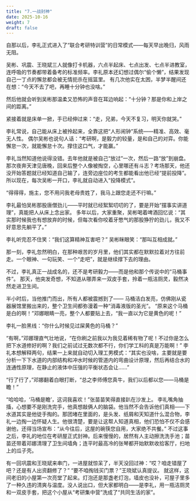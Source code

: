 ```yaml
---
title: "7.一战封神"
date: 2025-10-16
weight: 7
draft: false
---
```


自那以后，李礼正式进入了“联合考研特训营”的日常模式——每天早出晚归，风雨无阻。

吴彬、巩震、王晓斌三人就像打卡机器，六点半起床、七点出发、七点半进教室，连呼吸的节奏都带着备考的标准频率。李礼原本还幻想过偶尔“偷个懒”，结果发现自己一丁点的懈怠都会被无情扼杀在摇篮里。
有几次他实在太困，半梦半醒间还在想：“今天不去了吧，再睡十分钟也没啥。”


然后他就会听到吴彬那温柔又恐怖的声音在耳边响起：“十分钟？那是你和上岸之间的距离。”

紧接着就是床单一掀，手已经伸过来：“走，兄弟，今天不复习，明天你就哭。”

李礼常说，自己能从床上被拎起来，全靠这把“人形闹钟”系统——精准、高效、毫无人性。
偶尔吴彬也说句人话：“考研啊，是毅力的较量，是和自己的对弈。你能懈怠一次，就能懈怠十次。撑住这口气，才能赢。”

李礼当然知道他说得没错。去年他就是被自己“放过”一次，然后一路“放”到崩盘。那次夜奔天津见唐晚，回来后整个人像被掏空，心里哪还有斗志？考场那天，他还没开始答题就已经知道自己输了，连旁边座位的考生都能看出他已经“提前投降”。
所以现在，每次吴彬一开口，李礼就自动进入“投降模式”。


“得得得，施主，您不用问我老母贵姓了，我马上跟您走还不行嘛。”


李礼最怕吴彬那股唐僧劲儿——平时就已经絮絮叨叨的了，要是开始“摆事实讲道理”，真能把人从床上念出家。
多年以后，大家重聚，吴彬喝着啤酒回忆说：“其实那时候我也有想放弃的时候，但每次看你咬着牙憋气的那股狰狞的劲儿，我又不好意思先躺平了。”


李礼听完忍不住笑：“我们这算精神互害吧？”
吴彬眯眼笑：“那叫互相成就。”

那一刻，李礼忽然明白，在那种艰苦的岁月里，他们其实都在默默拉着对方往前走。一个眼神、一句玩笑、一个“走吧”，就是继续撑下去的理由。

不过，李礼真正一战成名的，还不是考研毅力——而是他和那个传说中的“马桶事件”。
那天，他突发奇想，不知道从哪弄来一双皮手套，拎着一瓶洁厕灵，毅然决然走进卫生间。

半小时后，当他推门而出，所有人都被震撼到了—— 马桶洁白发亮，仿佛刚从瓷器展馆里搬出来的，整个卫生间都弥漫着一种“消毒液版的圣光”。
“原来这个马桶是白的啊！”邓娜眼睛一亮，整个人都要贴上去，“我一直以为它是黄色的呢！”

李礼一脸黑线：“你什么时候见过屎黄色的马桶？”

 “有啊，”邓娜理直气壮地说，“在你刷之前我以为我见着稀有物了呢！不过你是怎么把下水道修好的啊？我们之前试过无数次都不行，你们学工科的真是万能啊！”
李礼本想解释两句，结果一上来就自动切入理工男模式：“其实也没啥，主要就是要分析一下下水道的内部结构和冲水时候的管道内的弯曲设计原理，然后再结合水的连通性原理，在静止的液体中压强的平衡状态会让……”

 “行了行了，”邓娜翻着白眼打断，“总之李师傅您真牛，我们以后都以您——马桶是瞻！”

 “哈哈哈，‘马桶是瞻’，这词我喜欢！”张苗苗笑得直接趴在沙发上。
李礼嘴角抽搐，心想要不是刚洗完手，他真想敲俩人的脑袋。他当然不会告诉他们真相——下水道其实是他徒手掏的。那团堵在里面的，是头发、纸屑和天知道什么混合物，李礼一边掏一边怀疑人生。他很清楚，要是让这帮人知道真相，他们恐怕不仅不会感谢他，还得当场宣布：“从今往后，这屋的碗筷您自用，大家绝不共餐。”
不过这事之后，李礼的地位在考研屋正式封神。后来慢慢的，居然有人主动擦洗洗手池；苗苗还带着邓娜清理了卫生间墙角；连平时最高冷的张琴都开始默默收拾客厅，扫地上的瓜子壳。

有一回巩震和王晓斌来串门，一进屋就惊呆了，半天没回过神：“哎？咱走错屋了吧？还是有人出资翻修了？”
 “要不咱掏钱买门票？”王晓斌认真提议。
就这样，这间老旧的小屋第一次亮堂了起来。灯泡还是那盏老灯泡，墙皮也没补，可屋子里多了一种久违的清爽与温度。没人说出口，但大家都明白——是李礼，用一瓶洁厕灵和一双皮手套，把这个小屋从“考研集中营”洗成了“共同生活的家”。